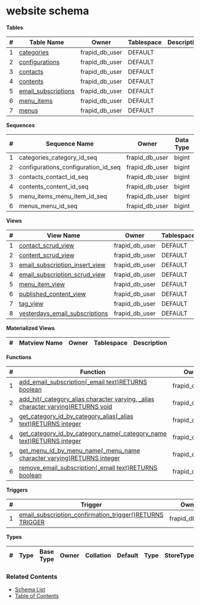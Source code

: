# website schema

**Tables**

| # | Table Name | Owner | Tablespace | Description |
| --- | --- | --- | --- | --- |
| 1 | [categories](../tables/website/categories.md) | frapid_db_user | DEFAULT |  |
| 2 | [configurations](../tables/website/configurations.md) | frapid_db_user | DEFAULT |  |
| 3 | [contacts](../tables/website/contacts.md) | frapid_db_user | DEFAULT |  |
| 4 | [contents](../tables/website/contents.md) | frapid_db_user | DEFAULT |  |
| 5 | [email_subscriptions](../tables/website/email_subscriptions.md) | frapid_db_user | DEFAULT |  |
| 6 | [menu_items](../tables/website/menu_items.md) | frapid_db_user | DEFAULT |  |
| 7 | [menus](../tables/website/menus.md) | frapid_db_user | DEFAULT |  |



**Sequences**

| # | Sequence Name | Owner | Data Type | Start Value | Increment | Description |
| --- | --- | --- | --- | --- | --- | --- |
| 1 | categories_category_id_seq | frapid_db_user | bigint | 1 | 1 |  |
| 2 | configurations_configuration_id_seq | frapid_db_user | bigint | 1 | 1 |  |
| 3 | contacts_contact_id_seq | frapid_db_user | bigint | 1 | 1 |  |
| 4 | contents_content_id_seq | frapid_db_user | bigint | 1 | 1 |  |
| 5 | menu_items_menu_item_id_seq | frapid_db_user | bigint | 1 | 1 |  |
| 6 | menus_menu_id_seq | frapid_db_user | bigint | 1 | 1 |  |


**Views**

| # | View Name | Owner | Tablespace | Description |
| --- | --- | --- | --- | --- |
| 1 | [contact_scrud_view](../views/website/contact_scrud_view.md) | frapid_db_user | DEFAULT |  |
| 2 | [content_scrud_view](../views/website/content_scrud_view.md) | frapid_db_user | DEFAULT |  |
| 3 | [email_subscription_insert_view](../views/website/email_subscription_insert_view.md) | frapid_db_user | DEFAULT |  |
| 4 | [email_subscription_scrud_view](../views/website/email_subscription_scrud_view.md) | frapid_db_user | DEFAULT |  |
| 5 | [menu_item_view](../views/website/menu_item_view.md) | frapid_db_user | DEFAULT |  |
| 6 | [published_content_view](../views/website/published_content_view.md) | frapid_db_user | DEFAULT |  |
| 7 | [tag_view](../views/website/tag_view.md) | frapid_db_user | DEFAULT |  |
| 8 | [yesterdays_email_subscriptions](../views/website/yesterdays_email_subscriptions.md) | frapid_db_user | DEFAULT |  |



**Materialized Views**

| # | Matview Name | Owner | Tablespace | Description |
| --- | --- | --- | --- | --- |



**Functions**

| # | Function | Owner | Description |
| --- | --- | --- | --- |
| 1 | [add_email_subscription(_email text)RETURNS boolean](../functions/website/add_email_subscription-4236548.md) | frapid_db_user |  |
| 2 | [add_hit(_category_alias character varying, _alias character varying)RETURNS void](../functions/website/add_hit-4236549.md) | frapid_db_user |  |
| 3 | [get_category_id_by_category_alias(_alias text)RETURNS integer](../functions/website/get_category_id_by_category_alias-4236551.md) | frapid_db_user |  |
| 4 | [get_category_id_by_category_name(_category_name text)RETURNS integer](../functions/website/get_category_id_by_category_name-4236550.md) | frapid_db_user |  |
| 5 | [get_menu_id_by_menu_name(_menu_name character varying)RETURNS integer](../functions/website/get_menu_id_by_menu_name-4236552.md) | frapid_db_user |  |
| 6 | [remove_email_subscription(_email text)RETURNS boolean](../functions/website/remove_email_subscription-4236553.md) | frapid_db_user |  |



**Triggers**

| # | Trigger | Owner | Description |
| --- | --- | --- | --- |
| 1 | [email_subscription_confirmation_trigger()RETURNS TRIGGER](../functions/website/email_subscription_confirmation_trigger-4236566.md) | frapid_db_user |  |



**Types**

| # | Type | Base Type | Owner | Collation | Default | Type | StoreType | NotNull | Description |
| --- | --- | --- | --- | --- | --- | --- | --- | --- | --- |


### Related Contents
* [Schema List](../schemas.md)
* [Table of Contents](../../README.md)